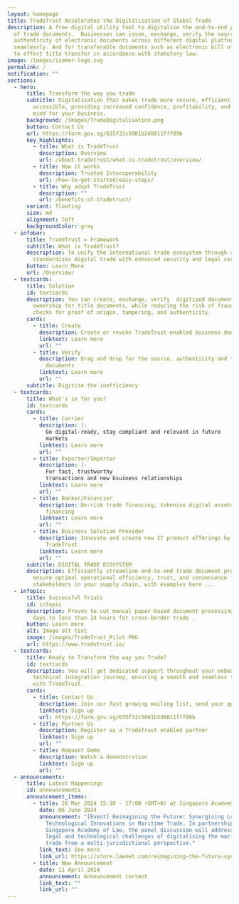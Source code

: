 ```yaml
---
layout: homepage
title: TradeTrust Accelerates the Digitalisation of Global Trade
description: A free digital utility tool to digitalise the end-to-end processing
  of trade documents.  Businesses can issue, exchange, verify the source and
  authenticity of electronic documents across different digital platforms
  seamlessly. And for transferable documents such as electronic bill of lading
  to effect title transfer in accordance with statutory law.
image: /images/isomer-logo.svg
permalink: /
notification: ""
sections:
  - hero:
      title: Transform the way you trade
      subtitle: Digitalisation that makes trade more secure, efficient, and
        accessible, providing increased confidence, profitability, and peace of
        mind for your business.
      background: /images/TradeDigitalisation.png
      button: Contact Us
      url: https://form.gov.sg/635f32c5001b2d0011fff09b
      key_highlights:
        - title: What is TradeTrust
          description: Overview
          url: /about-tradetrust/what-is-tradetrust/overview/
        - title: How it works
          description: Trusted Interoperability
          url: /how-to-get-started/easy-steps/
        - title: Why adopt TradeTrust
          description: ""
          url: /benefits-of-tradetrust/
      variant: floating
      size: md
      alignment: left
      backgroundColor: gray
  - infobar:
      title: TradeTrust = Framework
      subtitle: What is TradeTrust?
      description: To unify the international trade ecosystem through a framework that
        standardizes digital trade with enhanced security and legal certainty.
      button: Learn More
      url: /Overview/
  - textcards:
      title: Solution
      id: textcards
      description: You can create, exchange, verify  digitized documents, and transfer
        ownership for title documents, while reducing the risk of fraud through
        checks for proof of origin, tampering, and authenticity.
      cards:
        - title: Create
          description: Create or revoke TradeTrust-enabled business documents
          linktext: Learn more
          url: ""
        - title: Verify
          description: Drag and drop for the source, authenticity and transfer title of
            documents
          linktext: Learn more
          url: ""
      subtitle: Digitise the inefficiency
  - textcards:
      title: What's in for you?
      id: textcards
      cards:
        - title: Carrier
          description: |-
            Go digital-ready, stay compliant and relevant in future
            markets
          linktext: Learn more
          url: ""
        - title: Exporter/Importer
          description: |-
            For fast, trustworthy
            transactions and new bsuiness relationships
          linktext: Learn more
          url: ""
        - title: Banker/Financier
          description: De-risk trade financing, tokenise digital assets for fractionalised
            financing
          linktext: Learn more
          url: ""
        - title: Business Solution Provider
          description: Innovate and create new IT product offerings by building upon
            TradeTrust
          linktext: Learn more
          url: ""
      subtitle: DIGITAL TRADE ECOSYSTEM
      description: Efficiently streamline end-to-end trade document processing to
        ensure optimal operational efficiency, trust, and convenience for
        stakeholders in your supply chain, with examples here ...
  - infopic:
      title: Successful Trials
      id: infopic
      description: Proven to cut manual paper-based document processing time from 5
        days to less than 24 hours for cross-border trade .
      button: Learn more
      alt: Image alt text
      image: /images/TradeTrust_Pilot.PNG
      url: https://www.tradetrust.io/
  - textcards:
      title: Ready to Transform the way you Trade?
      id: textcards
      description: You will get dedicated support throughout your onboarding and
        technical integration journey, ensuring a smooth and seamless transition
        with TradeTrust.
      cards:
        - title: Contact Us
          description: Join our fast growing mailing list, send your queries
          linktext: Sign up
          url: https://form.gov.sg/635f32c5001b2d0011fff09b
        - title: Partner Us
          description: Register as a TradeTrust enabled partner
          linktext: Sign up
          url: ""
        - title: Request Demo
          description: Watch a demonstration
          linktext: Sign up
          url: ""
  - announcements:
      title: Latest Happenings
      id: announcements
      announcement_items:
        - title: 26 Mar 2024 15:30 - 17:00 (GMT+8) at Singapore Academy of Law
          date: 06 June 2024
          announcement: "[Event] Reimagining the Future: Synergising Legal and
            Technological Innovations in Maritime Trade. In partnership with
            Singapore Academy of Law, the panel discussion will address the
            legal and technological challenges of digitalising the maritime
            trade from a multi-jurisdictional perspective."
          link_text: See more
          link_url: https://store.lawnet.com/reimagining-the-future-synergising-legal-and-technological-innovations-in-maritime-trade.html
        - title: New Announcement
          date: 11 April 2024
          announcement: Announcement content
          link_text: ""
          link_url: ""
---
```

